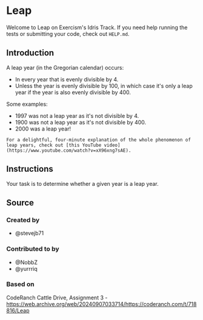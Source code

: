 # Leap

Welcome to Leap on Exercism's Idris Track.
If you need help running the tests or submitting your code, check out `HELP.md`.

## Introduction

A leap year (in the Gregorian calendar) occurs:

- In every year that is evenly divisible by 4.
- Unless the year is evenly divisible by 100, in which case it's only a leap year if the year is also evenly divisible by 400.

Some examples:

- 1997 was not a leap year as it's not divisible by 4.
- 1900 was not a leap year as it's not divisible by 400.
- 2000 was a leap year!

~~~~exercism/note
For a delightful, four-minute explanation of the whole phenomenon of leap years, check out [this YouTube video](https://www.youtube.com/watch?v=xX96xng7sAE).
~~~~

## Instructions

Your task is to determine whether a given year is a leap year.

## Source

### Created by

- @stevejb71

### Contributed to by

- @NobbZ
- @yurrriq

### Based on

CodeRanch Cattle Drive, Assignment 3 - https://web.archive.org/web/20240907033714/https://coderanch.com/t/718816/Leap